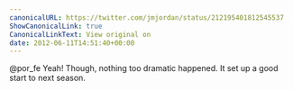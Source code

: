 ```yaml
---
canonicalURL: https://twitter.com/jmjordan/status/212195401812545537
ShowCanonicalLink: true
CanonicalLinkText: View original on
date: 2012-06-11T14:51:40+00:00
---
```

@por_fe Yeah! Though, nothing too dramatic happened. It set up a good start to next season.